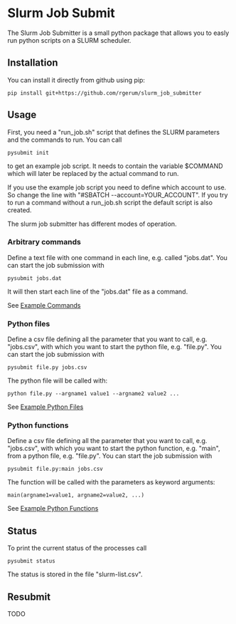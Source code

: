 # Slurm Job Submit

The Slurm Job Submitter is a small python package that allows you to easly run python scripts on a SLURM scheduler.

## Installation
You can install it directly from github using pip:

	pip install git+https://github.com/rgerum/slurm_job_submitter

## Usage
First, you need a "run_job.sh" script that defines the SLURM parameters and the commands to run.
You can call 

    pysubmit init

to get an example job script. It needs to contain the variable $COMMAND which
will later be replaced by the actual command to run.

If you use the example job script you need to define which account to use. So change the line
with "#SBATCH --account=YOUR_ACCOUNT". If you try to run a command without a run_job.sh script the default script is
also created.

The slurm job submitter has different modes of operation.

### Arbitrary commands
Define a text file with one command in each line, e.g. called "jobs.dat". You can start the 
job submission with

    pysubmit jobs.dat

It will then start each line of the "jobs.dat" file as a command.

See [Example Commands](/tree/main/examples/commands)

### Python files
Define a csv file defining all the parameter that you want to call, e.g. "jobs.csv", 
with which you want to start the python file, e.g. "file.py". You can start the 
job submission with

    pysubmit file.py jobs.csv

The python file will be called with:

    python file.py --argname1 value1 --argname2 value2 ...

See [Example Python Files](/tree/main/examples/python_files)

### Python functions
Define a csv file defining all the parameter that you want to call, e.g. "jobs.csv", 
with which you want to start the python function, e.g. "main", from a python file, e.g. "file.py". You can start the 
job submission with

    pysubmit file.py:main jobs.csv

The function will be called with the parameters as keyword arguments:

    main(argname1=value1, argname2=value2, ...)

See [Example Python Functions](/tree/main/examples/python_functions)

## Status
To print the current status of the processes call

    pysubmit status

The status is stored in the file "slurm-list.csv".
## Resubmit
TODO
